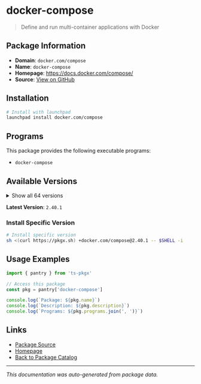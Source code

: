 # docker-compose

> Define and run multi-container applications with Docker

## Package Information

- **Domain**: `docker.com/compose`
- **Name**: `docker-compose`
- **Homepage**: https://docs.docker.com/compose/
- **Source**: [View on GitHub](https://github.com/pkgxdev/pantry/tree/main/projects/docker.com/compose/package.yml)

## Installation

```bash
# Install with launchpad
launchpad install docker.com/compose
```

## Programs

This package provides the following executable programs:

- `docker-compose`

## Available Versions

<details>
<summary>Show all 64 versions</summary>

- `2.40.1`, `2.40.0`, `2.39.4`, `2.39.3`, `2.39.2`
- `2.39.1`, `2.39.0`, `2.38.2`, `2.38.1`, `2.38.0`
- `2.37.3`, `2.37.2`, `2.37.1`, `2.37.0`, `2.36.2`
- `2.36.1`, `2.36.0`, `2.35.1`, `2.35.0`, `2.34.0`
- `2.33.1`, `2.33.0`, `2.32.4`, `2.32.3`, `2.32.2`
- `2.32.1`, `2.32.0`, `2.31.0`, `2.30.3`, `2.30.2`
- `2.30.1`, `2.30.0`, `2.29.7`, `2.29.6`, `2.29.5`
- `2.29.4`, `2.29.3`, `2.29.2`, `2.29.1`, `2.29.0`
- `2.28.1`, `2.27.3`, `2.27.2`, `2.27.1`, `2.27.0`
- `2.26.1`, `2.26.0`, `2.25.0`, `2.24.7`, `2.24.6`
- `2.24.5`, `2.24.4`, `2.24.3`, `2.24.2`, `2.24.1`
- `2.24.0`, `2.23.3`, `2.23.2`, `2.23.1`, `2.23.0`
- `2.22.0`, `2.21.0`, `2.20.3`, `2.20.2`

</details>

**Latest Version**: `2.40.1`

### Install Specific Version

```bash
# Install specific version
sh <(curl https://pkgx.sh) +docker.com/compose@2.40.1 -- $SHELL -i
```

## Usage Examples

```typescript
import { pantry } from 'ts-pkgx'

// Access this package
const pkg = pantry['docker-compose']

console.log(`Package: ${pkg.name}`)
console.log(`Description: ${pkg.description}`)
console.log(`Programs: ${pkg.programs.join(', ')}`)
```

## Links

- [Package Source](https://github.com/pkgxdev/pantry/tree/main/projects/docker.com/compose/package.yml)
- [Homepage](https://docs.docker.com/compose/)
- [Back to Package Catalog](../../../package-catalog.md)

---

*This documentation was auto-generated from package data.*
